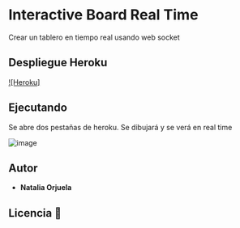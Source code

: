 # Interactive Board Real Time
Crear un tablero en tiempo real usando web socket


## Despliegue Heroku 


[![Heroku]](https://interactiveboardrealtime.herokuapp.com/)


## Ejecutando

Se abre dos pestañas de heroku. Se dibujará y se verá en real time 

![image](https://user-images.githubusercontent.com/54339107/180316442-11c85129-80f1-4702-84f9-e642b95ac5bd.png)


## Autor 


* **Natalia Orjuela** 


## Licencia 📌




